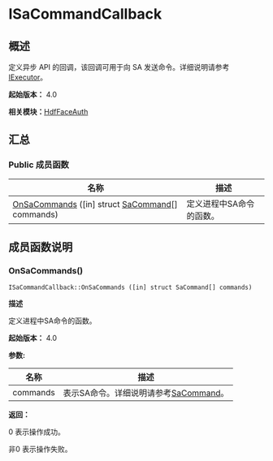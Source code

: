 # ISaCommandCallback


## 概述

定义异步 API 的回调，该回调可用于向 SA 发送命令。详细说明请参考[IExecutor](interface_i_executor_faceauth_v11.md)。

**起始版本：** 4.0

**相关模块：**[HdfFaceAuth](_hdf_face_auth_v11.md)


## 汇总


### Public 成员函数

| 名称 | 描述 | 
| -------- | -------- |
| [OnSaCommands](#onsacommands) ([in] struct [SaCommand](_sa_command_faceauth_v11.md)[] commands) | 定义进程中SA命令的函数。  | 


## 成员函数说明


### OnSaCommands()

```
ISaCommandCallback::OnSaCommands ([in] struct SaCommand[] commands)
```
**描述**

定义进程中SA命令的函数。

**起始版本：** 4.0

**参数:**

| 名称 | 描述 | 
| -------- | -------- |
| commands | 表示SA命令。详细说明请参考[SaCommand](_sa_command_faceauth_v11.md)。 | 

**返回：**

0 表示操作成功。

非0 表示操作失败。
